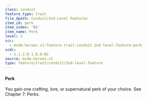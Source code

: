 ```yaml
---
class: conduit
feature_type: trait
file_dpath: Conduit/2nd-Level Features
item_id: perk
item_index: '02'
item_name: Perk
level: 2
scc:
  - mcdm.heroes.v1:feature.trait.conduit.2nd-level-feature:perk
scdc:
  - 1.1.1:9.1.8.6:02
source: mcdm.heroes.v1
type: feature/trait/conduit/2nd-level-feature
---
```


#### Perk

You gain one crafting, lore, or supernatural perk of your choice. See Chapter 7: Perks.
